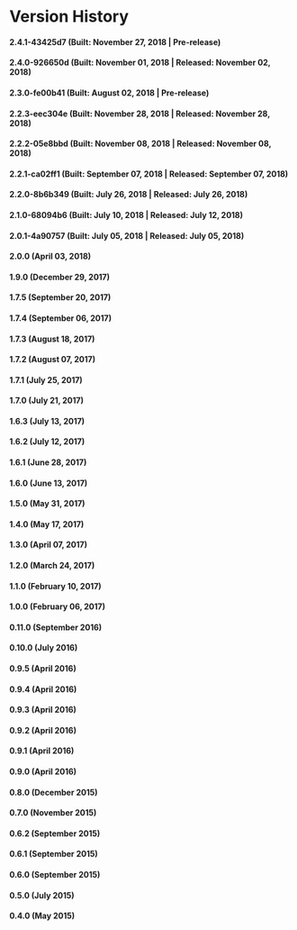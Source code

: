 # Version History


#### 2.4.1-43425d7 (Built: November 27, 2018 | Pre-release)

#### 2.4.0-926650d (Built: November 01, 2018 | Released: November 02, 2018)

#### 2.3.0-fe00b41 (Built: August 02, 2018 | Pre-release)

#### 2.2.3-eec304e (Built: November 28, 2018 | Released: November 28, 2018)

#### 2.2.2-05e8bbd (Built: November 08, 2018 | Released: November 08, 2018)

#### 2.2.1-ca02ff1 (Built: September 07, 2018 | Released: September 07, 2018)

#### 2.2.0-8b6b349 (Built: July 26, 2018 | Released: July 26, 2018)

#### 2.1.0-68094b6 (Built: July 10, 2018 | Released: July 12, 2018)

#### 2.0.1-4a90757 (Built: July 05, 2018 | Released: July 05, 2018)

#### 2.0.0 (April 03, 2018)

#### 1.9.0 (December 29, 2017)

#### 1.7.5 (September 20, 2017)

#### 1.7.4 (September 06, 2017)

#### 1.7.3 (August 18, 2017)

#### 1.7.2 (August 07, 2017)

#### 1.7.1 (July 25, 2017)

#### 1.7.0 (July 21, 2017)

#### 1.6.3 (July 13, 2017)

#### 1.6.2 (July 12, 2017)

#### 1.6.1 (June 28, 2017)

#### 1.6.0 (June 13, 2017)

#### 1.5.0 (May 31, 2017)

#### 1.4.0 (May 17, 2017)

#### 1.3.0 (April 07, 2017)

#### 1.2.0 (March 24, 2017)

#### 1.1.0 (February 10, 2017)

#### 1.0.0 (February 06, 2017)

#### 0.11.0 (September 2016)

#### 0.10.0 (July 2016)

#### 0.9.5 (April 2016)

#### 0.9.4 (April 2016)

#### 0.9.3 (April 2016)

#### 0.9.2 (April 2016)

#### 0.9.1 (April 2016)

#### 0.9.0 (April 2016)

#### 0.8.0 (December 2015)

#### 0.7.0 (November 2015)

#### 0.6.2 (September 2015)

#### 0.6.1 (September 2015)

#### 0.6.0 (September 2015)

#### 0.5.0 (July 2015)

#### 0.4.0 (May 2015)